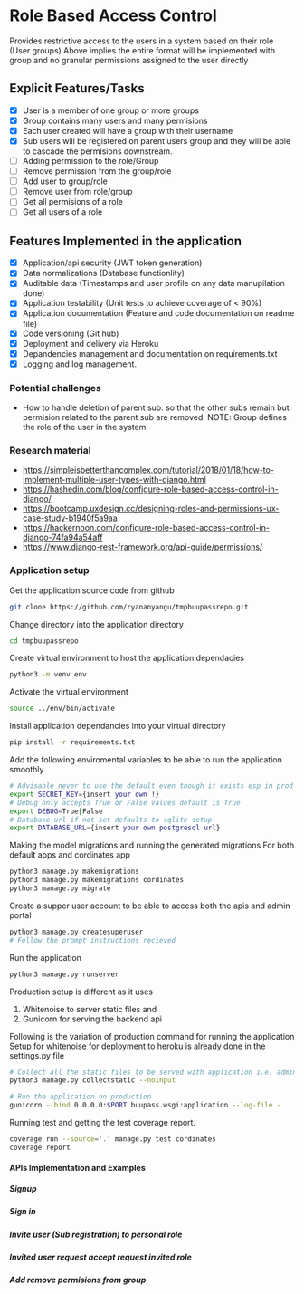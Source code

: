 # Role Based Access Control

Provides restrictive access to the users in a system based on their role (User groups)
Above implies the entire format will be implemented with group and no granular permissions assigned to the user directly

## Explicit Features/Tasks

- [X] User is a member of one group or more groups
- [X] Group contains many users and many permisions
- [X] Each user created will have a group with their username
- [X] Sub users will be registered on parent users group and they will be able to cascade the permisions downstream.
- [ ] Adding permission to the role/Group
- [ ] Remove permission from the group/role
- [ ] Add user to group/role
- [ ] Remove user from role/group
- [ ] Get all permisions of a role
- [ ] Get all users of a role

## Features Implemented in the application

- [X] Application/api security (JWT token generation)
- [X] Data normalizations (Database functionlity)
- [X] Auditable data (Timestamps and user profile on any data manupilation done)
- [X] Application testability (Unit tests to achieve coverage of < 90%)
- [X] Application documentation (Feature and code documentation on readme file)
- [X] Code versioning (Git hub)
- [X] Deployment and delivery via Heroku
- [X] Depandencies management and documentation on requirements.txt
- [X] Logging and log management.

### Potential challenges

- How to handle deletion of parent sub. so that the other subs remain but permision related to the parent sub are removed.
NOTE: Group defines the role of the user in the system

### Research material

- <https://simpleisbetterthancomplex.com/tutorial/2018/01/18/how-to-implement-multiple-user-types-with-django.html>
- <https://hashedin.com/blog/configure-role-based-access-control-in-django/>
- <https://bootcamp.uxdesign.cc/designing-roles-and-permissions-ux-case-study-b1940f5a9aa>
- <https://hackernoon.com/configure-role-based-access-control-in-django-74fa94a54aff>
- <https://www.django-rest-framework.org/api-guide/permissions/>

### Application setup

Get the application source code from github

```bash
git clone https://github.com/ryananyangu/tmpbuupassrepo.git
```

Change directory into the application directory

```bash
cd tmpbuupassrepo
```

Create virtual environment to host the application dependacies

```bash
python3 -m venv env
```

Activate the virtual environment

```bash
source ../env/bin/activate
```

Install application dependancies into your virtual directory

```bash
pip install -r requirements.txt
```

Add the following enviromental variables to be able to run the application smoothly

```bash
# Advisable never to use the default even though it exists esp in prod
export SECRET_KEY={insert your own !}
# Debug only accepts True or False values default is True
export DEBUG=True|False
# Database url if not set defaults to sqlite setup
export DATABASE_URL={insert your own postgresql url}
```

Making the model migrations and running the generated migrations
For both default apps and cordinates app

```bash
python3 manage.py makemigrations
python3 manage.py makemigrations cordinates
python3 manage.py migrate
```

Create a supper user account to be able to access both the apis and admin portal

```bash
python3 manage.py createsuperuser
# Follow the prompt instructions recieved
```

Run the application

```bash
python3 manage.py runserver
```

Production setup is different as it uses

1. Whitenoise to server static files and
2. Gunicorn for serving the backend api

Following is the variation of production command for running the application
Setup for whitenoise for deployment to heroku is already done in the settings.py file

```bash
# Collect all the static files to be served with application i.e. admin, rest_api browser etc.
python3 manage.py collectstatic --noinput

# Run the application on production
gunicorn --bind 0.0.0.0:$PORT buupass.wsgi:application --log-file -
```

Running test and getting the test coverage report.

```bash
coverage run --source='.' manage.py test cordinates
coverage report
```

#### APIs Implementation and Examples

##### Signup

##### Sign in

##### Invite user (Sub registration) to personal role

##### Invited user request accept request invited role

##### Add remove permisions from group

<!-- Logged in user roles => Permisions in the groups  -->